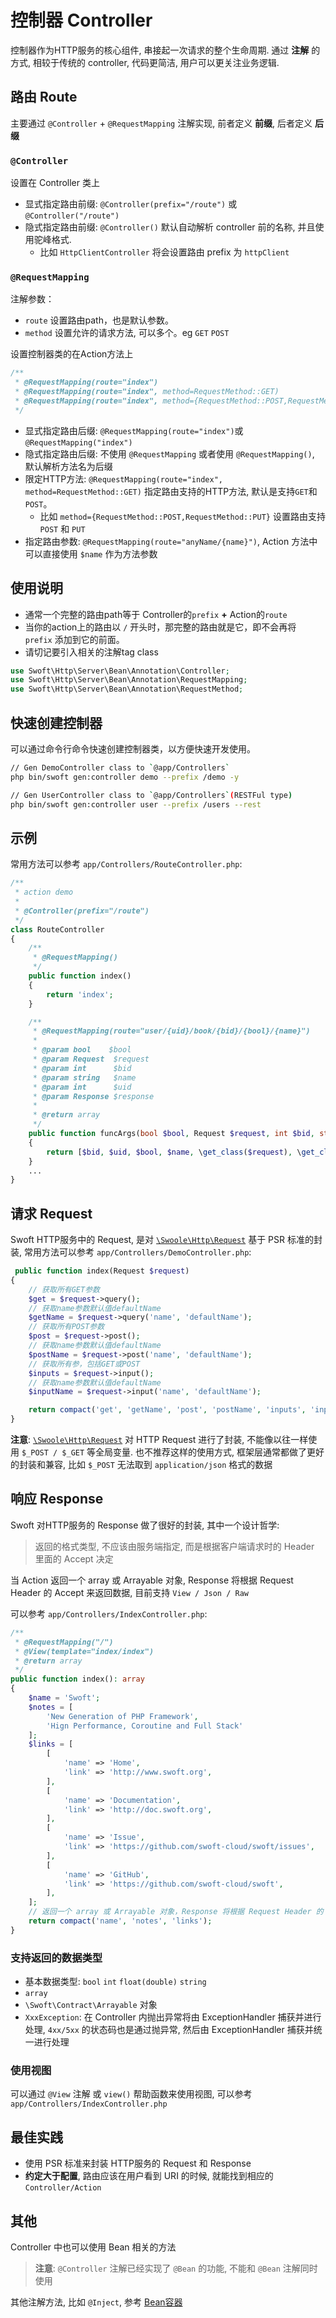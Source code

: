# 控制器 Controller

控制器作为HTTP服务的核心组件, 串接起一次请求的整个生命周期. 通过 **注解** 的方式, 相较于传统的 controller, 代码更简洁, 用户可以更关注业务逻辑.

## 路由 Route

主要通过 `@Controller` + `@RequestMapping` 注解实现, 前者定义 **前缀**, 后者定义 **后缀**

### `@Controller`

设置在 Controller 类上

- 显式指定路由前缀: `@Controller(prefix="/route")` 或 `@Controller("/route")`
- 隐式指定路由前缀: `@Controller()` 默认自动解析 controller 前的名称, 并且使用驼峰格式.
  - 比如 `HttpClientController` 将会设置路由 prefix 为 `httpClient`

### `@RequestMapping`

注解参数：

- `route` 设置路由path，也是默认参数。
- `method` 设置允许的请求方法, 可以多个。eg `GET` `POST`

设置控制器类的在Action方法上

```php
/**
 * @RequestMapping(route="index")
 * @RequestMapping(route="index", method=RequestMethod::GET)
 * @RequestMapping(route="index", method={RequestMethod::POST,RequestMethod::PUT})
 */
 ```

- 显式指定路由后缀: `@RequestMapping(route="index")`或 `@RequestMapping("index")`
- 隐式指定路由后缀: 不使用 `@RequestMapping` 或者使用 `@RequestMapping()`, 默认解析方法名为后缀
- 限定HTTP方法: `@RequestMapping(route="index", method=RequestMethod::GET)` 指定路由支持的HTTP方法, 默认是支持`GET`和`POST`。
  - 比如 `method={RequestMethod::POST,RequestMethod::PUT}` 设置路由支持 `POST` 和 `PUT`
- 指定路由参数: `@RequestMapping(route="anyName/{name}")`, Action 方法中可以直接使用 `$name` 作为方法参数

## 使用说明

- 通常一个完整的路由path等于 Controller的`prefix` **+** Action的`route`
- 当你的action上的路由以 `/` 开头时，那完整的路由就是它，即不会再将 `prefix` 添加到它的前面。
- 请切记要引入相关的注解tag class

```php
use Swoft\Http\Server\Bean\Annotation\Controller;
use Swoft\Http\Server\Bean\Annotation\RequestMapping;
use Swoft\Http\Server\Bean\Annotation\RequestMethod;
```

## 快速创建控制器

可以通过命令行命令快速创建控制器类，以方便快速开发使用。

```bash
// Gen DemoController class to `@app/Controllers`
php bin/swoft gen:controller demo --prefix /demo -y

// Gen UserController class to `@app/Controllers`(RESTFul type)
php bin/swoft gen:controller user --prefix /users --rest
```

## 示例

常用方法可以参考 `app/Controllers/RouteController.php`:

```php
/**
 * action demo
 *
 * @Controller(prefix="/route")
 */
class RouteController
{
    /**
     * @RequestMapping()
     */
    public function index()
    {
        return 'index';
    }

    /**
     * @RequestMapping(route="user/{uid}/book/{bid}/{bool}/{name}")
     *
     * @param bool    $bool
     * @param Request  $request
     * @param int      $bid
     * @param string   $name
     * @param int      $uid
     * @param Response $response
     *
     * @return array
     */
    public function funcArgs(bool $bool, Request $request, int $bid, string $name, int $uid, Response $response)
    {
        return [$bid, $uid, $bool, $name, \get_class($request), \get_class($response)];
    }
    ...
}
```

## 请求 Request

Swoft HTTP服务中的 Request, 是对 [`\Swoole\Http\Request`](https://wiki.swoole.com/wiki/page/328.html) 基于 PSR 标准的封装, 常用方法可以参考 `app/Controllers/DemoController.php`:

```php
 public function index(Request $request)
{
    // 获取所有GET参数
    $get = $request->query();
    // 获取name参数默认值defaultName
    $getName = $request->query('name', 'defaultName');
    // 获取所有POST参数
    $post = $request->post();
    // 获取name参数默认值defaultName
    $postName = $request->post('name', 'defaultName');
    // 获取所有参，包括GET或POST
    $inputs = $request->input();
    // 获取name参数默认值defaultName
    $inputName = $request->input('name', 'defaultName');

    return compact('get', 'getName', 'post', 'postName', 'inputs', 'inputName');
}
```

**注意**: [`\Swoole\Http\Request`](https://wiki.swoole.com/wiki/page/328.html) 对 HTTP Request 进行了封装, 不能像以往一样使用 `$_POST / $_GET` 等全局变量. 也不推荐这样的使用方式, 框架层通常都做了更好的封装和兼容, 比如 `$_POST` 无法取到 `application/json` 格式的数据

## 响应 Response

Swoft 对HTTP服务的 Response 做了很好的封装, 其中一个设计哲学:

> 返回的格式类型, 不应该由服务端指定, 而是根据客户端请求时的 Header 里面的 Accept 决定

当 Action 返回一个 array 或 Arrayable 对象, Response 将根据 Request Header 的 Accept 来返回数据, 目前支持 `View / Json / Raw`

可以参考 `app/Controllers/IndexController.php`:

```php
/**
 * @RequestMapping("/")
 * @View(template="index/index")
 * @return array
 */
public function index(): array
{
    $name = 'Swoft';
    $notes = [
        'New Generation of PHP Framework',
        'Hign Performance, Coroutine and Full Stack'
    ];
    $links = [
        [
            'name' => 'Home',
            'link' => 'http://www.swoft.org',
        ],
        [
            'name' => 'Documentation',
            'link' => 'http://doc.swoft.org',
        ],
        [
            'name' => 'Issue',
            'link' => 'https://github.com/swoft-cloud/swoft/issues',
        ],
        [
            'name' => 'GitHub',
            'link' => 'https://github.com/swoft-cloud/swoft',
        ],
    ];
    // 返回一个 array 或 Arrayable 对象，Response 将根据 Request Header 的 Accept 来返回数据，目前支持 View, Json, Raw
    return compact('name', 'notes', 'links');
}
```

### 支持返回的数据类型

- 基本数据类型: `bool` `int` `float(double)` `string`
- `array`
- `\Swoft\Contract\Arrayable` 对象
- `XxxException`: 在 Controller 内抛出异常将由 ExceptionHandler 捕获并进行处理, `4xx/5xx` 的状态码也是通过抛异常, 然后由 ExceptionHandler 捕获并统一进行处理

### 使用视图

可以通过 `@View` 注解 或 `view()` 帮助函数来使用视图, 可以参考 `app/Controllers/IndexController.php`

## 最佳实践

- 使用 PSR 标准来封装 HTTP服务的 Request 和 Response
- **约定大于配置**, 路由应该在用户看到 URI 的时候, 就能找到相应的 `Controller/Action`

## 其他

Controller 中也可以使用 Bean 相关的方法

> **注意**: `@Controller` 注解已经实现了 `@Bean` 的功能, 不能和 `@Bean` 注解同时使用

其他注解方法, 比如 `@Inject`, 参考 [Bean容器](../core/container.md)
